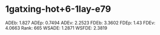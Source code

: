 # 1gatxing-hot+6-1lay-e79

ADEb: 1.827
ADEp: 0.7494
ADEv: 2.2523
FDEb: 3.3602
FDEp: 1.43
FDEv: 4.0663
Rank: 665
WSADE: 1.2871
WSFDE: 2.3819